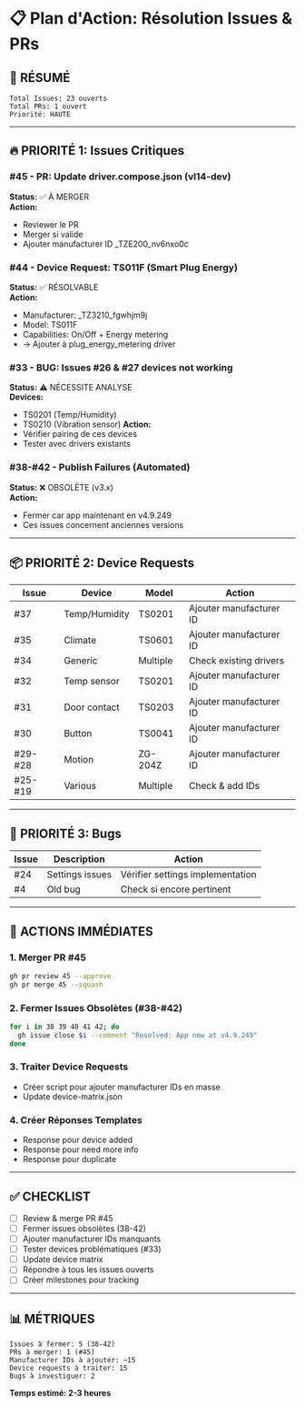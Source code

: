 # 📋 Plan d'Action: Résolution Issues & PRs

## 🎯 RÉSUMÉ

```
Total Issues: 23 ouverts
Total PRs: 1 ouvert
Priorité: HAUTE
```

---

## 🔥 PRIORITÉ 1: Issues Critiques

### #45 - PR: Update driver.compose.json (vl14-dev)
**Status:** ✅ À MERGER  
**Action:**
- Reviewer le PR
- Merger si valide
- Ajouter manufacturer ID _TZE200_nv6nxo0c

### #44 - Device Request: TS011F (Smart Plug Energy)
**Status:** ✅ RÉSOLVABLE  
**Action:**
- Manufacturer: _TZ3210_fgwhjm9j
- Model: TS011F
- Capabilities: On/Off + Energy metering
- → Ajouter à plug_energy_metering driver

### #33 - BUG: Issues #26 & #27 devices not working
**Status:** ⚠️ NÉCESSITE ANALYSE  
**Devices:**
- TS0201 (Temp/Humidity)
- TS0210 (Vibration sensor)
**Action:**
- Vérifier pairing de ces devices
- Tester avec drivers existants

### #38-#42 - Publish Failures (Automated)
**Status:** ❌ OBSOLÈTE (v3.x)  
**Action:**
- Fermer car app maintenant en v4.9.249
- Ces issues concernent anciennes versions

---

## 📦 PRIORITÉ 2: Device Requests

| Issue | Device | Model | Action |
|-------|--------|-------|--------|
| #37 | Temp/Humidity | TS0201 | Ajouter manufacturer ID |
| #35 | Climate | TS0601 | Ajouter manufacturer ID |
| #34 | Generic | Multiple | Check existing drivers |
| #32 | Temp sensor | TS0201 | Ajouter manufacturer ID |
| #31 | Door contact | TS0203 | Ajouter manufacturer ID |
| #30 | Button | TS0041 | Ajouter manufacturer ID |
| #29-#28 | Motion | ZG-204Z | Ajouter manufacturer ID |
| #25-#19 | Various | Multiple | Check & add IDs |

---

## 🐛 PRIORITÉ 3: Bugs

| Issue | Description | Action |
|-------|-------------|--------|
| #24 | Settings issues | Vérifier settings implementation |
| #4 | Old bug | Check si encore pertinent |

---

## 🚀 ACTIONS IMMÉDIATES

### 1. Merger PR #45
```bash
gh pr review 45 --approve
gh pr merge 45 --squash
```

### 2. Fermer Issues Obsolètes (#38-#42)
```bash
for i in 38 39 40 41 42; do
  gh issue close $i --comment "Resolved: App now at v4.9.249"
done
```

### 3. Traiter Device Requests
- Créer script pour ajouter manufacturer IDs en masse
- Update device-matrix.json

### 4. Créer Réponses Templates
- Response pour device added
- Response pour need more info
- Response pour duplicate

---

## ✅ CHECKLIST

- [ ] Review & merge PR #45
- [ ] Fermer issues obsolètes (38-42)
- [ ] Ajouter manufacturer IDs manquants
- [ ] Tester devices problématiques (#33)
- [ ] Update device matrix
- [ ] Répondre à tous les issues ouverts
- [ ] Créer milestones pour tracking

---

## 📊 MÉTRIQUES

```
Issues à fermer: 5 (38-42)
PRs à merger: 1 (#45)
Manufacturer IDs à ajouter: ~15
Device requests à traiter: 15
Bugs à investiguer: 2
```

**Temps estimé: 2-3 heures**
